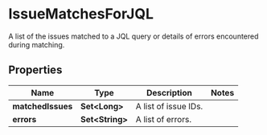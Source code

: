 

# IssueMatchesForJQL

A list of the issues matched to a JQL query or details of errors encountered during matching.
## Properties

Name | Type | Description | Notes
------------ | ------------- | ------------- | -------------
**matchedIssues** | **Set&lt;Long&gt;** | A list of issue IDs. | 
**errors** | **Set&lt;String&gt;** | A list of errors. | 



